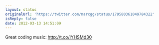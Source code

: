 ```yaml
---
layout: status
originalUrl: 'https://twitter.com/marcgg/status/179580361049784322'
isReply: false
date: 2012-03-13 14:51:09
---
```


Great coding music: http://t.co/lYHSMd30
